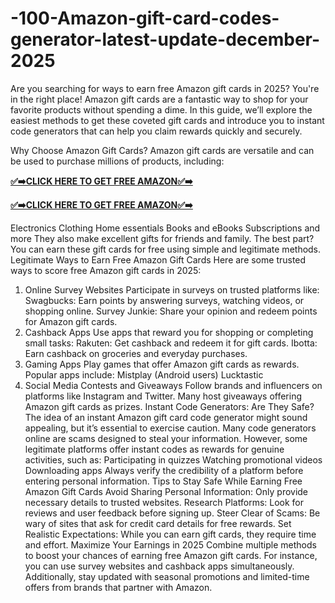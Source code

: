 # -100-Amazon-gift-card-codes-generator-latest-update-december-2025
Are you searching for ways to earn free Amazon gift cards in 2025? You're in the right place! Amazon gift cards are a fantastic way to shop for your favorite products without spending a dime. In this guide, we’ll explore the easiest methods to get these coveted gift cards and introduce you to instant code generators that can help you claim rewards quickly and securely.


Why Choose Amazon Gift Cards?
Amazon gift cards are versatile and can be used to purchase millions of products, including:


**[✅➡️CLICK HERE TO GET FREE AMAZON✅➡️](https://giftcardshopzone.com/amazongiftcardcodes01/amazongiftcardcodes%20index.ht)**

**[✅➡️CLICK HERE TO GET FREE AMAZON✅➡️](https://giftcardshopzone.com/amazongiftcardcodes01/amazongiftcardcodes%20index.ht)**


Electronics
Clothing
Home essentials
Books and eBooks
Subscriptions and more
They also make excellent gifts for friends and family. The best part? You can earn these gift cards for free using simple and legitimate methods.
Legitimate Ways to Earn Free Amazon Gift Cards
Here are some trusted ways to score free Amazon gift cards in 2025:
1. Online Survey Websites
Participate in surveys on trusted platforms like:
Swagbucks: Earn points by answering surveys, watching videos, or shopping online.
Survey Junkie: Share your opinion and redeem points for Amazon gift cards.
2. Cashback Apps
Use apps that reward you for shopping or completing small tasks:
Rakuten: Get cashback and redeem it for gift cards.
Ibotta: Earn cashback on groceries and everyday purchases.
3. Gaming Apps
Play games that offer Amazon gift cards as rewards. Popular apps include:
Mistplay (Android users)
Lucktastic
4. Social Media Contests and Giveaways
Follow brands and influencers on platforms like Instagram and Twitter. Many host giveaways offering Amazon gift cards as prizes.
Instant Code Generators: Are They Safe?
The idea of an instant Amazon gift card code generator might sound appealing, but it’s essential to exercise caution. Many code generators online are scams designed to steal your information. However, some legitimate platforms offer instant codes as rewards for genuine activities, such as:
Participating in quizzes
Watching promotional videos
Downloading apps
Always verify the credibility of a platform before entering personal information.
Tips to Stay Safe While Earning Free Amazon Gift Cards
Avoid Sharing Personal Information: Only provide necessary details to trusted websites.
Research Platforms: Look for reviews and user feedback before signing up.
Steer Clear of Scams: Be wary of sites that ask for credit card details for free rewards.
Set Realistic Expectations: While you can earn gift cards, they require time and effort.
Maximize Your Earnings in 2025
Combine multiple methods to boost your chances of earning free Amazon gift cards. For instance, you can use survey websites and cashback apps simultaneously. Additionally, stay updated with seasonal promotions and limited-time offers from brands that partner with Amazon.

